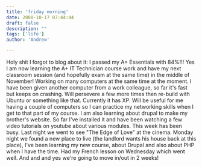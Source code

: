 ```yaml
---
title: 'friday morning'
date: 2008-10-17 07:44:44
draft: false
description: ""
tags: ['life']
author: 'Andrew'

---
```


Holy shit I forgot to blog about it: I passed my A+ Essentials with 84%!!! Yes I am now learning the A+ IT Technician course work and have my next classroom session (and hopefully exam at the same time) in the middle of November! Working on many computers at the same time at the moment. I have been given another computer from a work colleague, so far it's fast but keeps on crashing. Will persevere a few more times then re-build with Ubuntu or something like that. Currently it has XP. Will be useful for me having a couple of computers so I can practice my networking skills when I get to that part of my course. I am also learning about drupal to make my brother's website. So far I've installed it and have been watching a few video tutorials on youtube about various modules. This week has been busy. Last night we went to see "The Edge of Love" at the cinema. Monday night we found a new place to live (the landlord wants his house back at this place), I've been learning my new course, about Drupal and also about PHP when I have the time. Had my French lesson on Wednesday which went well. And and and yes we're going to move in/out in 2 weeks!

